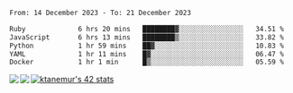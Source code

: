 <!--START_SECTION:waka-->

```txt
From: 14 December 2023 - To: 21 December 2023

Ruby             6 hrs 20 mins   ████████▓░░░░░░░░░░░░░░░░   34.51 %
JavaScript       6 hrs 13 mins   ████████▒░░░░░░░░░░░░░░░░   33.82 %
Python           1 hr 59 mins    ██▓░░░░░░░░░░░░░░░░░░░░░░   10.83 %
YAML             1 hr 11 mins    █▓░░░░░░░░░░░░░░░░░░░░░░░   06.47 %
Docker           1 hr 1 min      █▒░░░░░░░░░░░░░░░░░░░░░░░   05.59 %
```

<!--END_SECTION:waka-->
<a href="https://github.com/anuraghazra/github-readme-stats">
  <img align="left" src="https://github-readme-stats.vercel.app/api?username=Tanesan&count_private=true&show_icons=true" />
<img align="left" src="https://github-readme-stats.vercel.app/api/top-langs/?username=Tanesan" />
</a>

[![ktanemur's 42 stats](https://badge42.vercel.app/api/v2/cl1wslf6s002109l771rng2w8/stats?cursusId=21&coalitionId=62)](https://github.com/JaeSeoKim/badge42)
